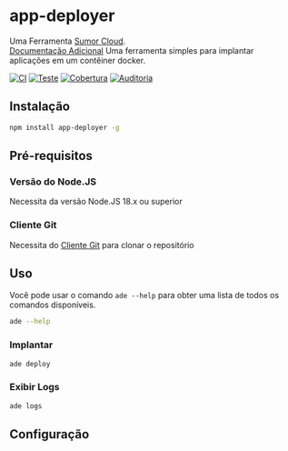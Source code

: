 # app-deployer

Uma Ferramenta [Sumor Cloud](https://sumor.cloud).  
[Documentação Adicional](https://sumor.cloud/app-deployer)
Uma ferramenta simples para implantar aplicações em um contêiner docker.

[![CI](https://github.com/sumor-cloud/app-deployer/actions/workflows/ci.yml/badge.svg)](https://github.com/sumor-cloud/app-deployer/actions/workflows/ci.yml)
[![Teste](https://github.com/sumor-cloud/app-deployer/actions/workflows/ut.yml/badge.svg)](https://github.com/sumor-cloud/app-deployer/actions/workflows/ut.yml)
[![Cobertura](https://github.com/sumor-cloud/app-deployer/actions/workflows/coverage.yml/badge.svg)](https://github.com/sumor-cloud/app-deployer/actions/workflows/coverage.yml)
[![Auditoria](https://github.com/sumor-cloud/app-deployer/actions/workflows/audit.yml/badge.svg)](https://github.com/sumor-cloud/app-deployer/actions/workflows/audit.yml)

## Instalação

```bash
npm install app-deployer -g
```

## Pré-requisitos

### Versão do Node.JS

Necessita da versão Node.JS 18.x ou superior

### Cliente Git

Necessita do [Cliente Git](https://git-scm.com/) para clonar o repositório

## Uso

Você pode usar o comando `ade --help` para obter uma lista de todos os comandos disponíveis.

```bash
ade --help
```

### Implantar

```bash
ade deploy
```

### Exibir Logs

```bash
ade logs
```

## Configuração